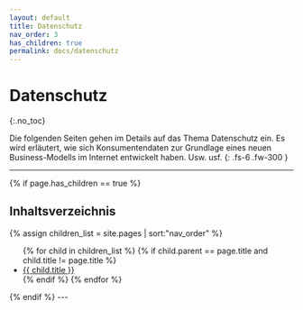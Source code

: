 ```yaml
---
layout: default
title: Datenschutz
nav_order: 3
has_children: true
permalink: docs/datenschutz
---
```


# Datenschutz
{:.no_toc}

Die folgenden Seiten gehen im Details auf das Thema Datenschutz ein. Es wird erläutert, wie sich Konsumentendaten zur Grundlage eines neuen Business-Modells im Internet entwickelt haben. Usw. usf.
{: .fs-6 .fw-300 }

---
{% if page.has_children == true %}
## Inhaltsverzeichnis
{% assign children_list = site.pages | sort:"nav_order" %}
<ul>
  {% for child in children_list %}
    {% if child.parent == page.title and child.title != page.title %}
    <li>
      <a href="{{ child.url | absolute_url }}">{{ child.title }}</a>
    </li>
    {% endif %}
  {% endfor %}
</ul>
{% endif %}
---
